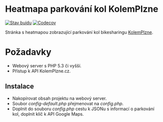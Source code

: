 # Heatmapa parkování kol KolemPlzne
[![Stav buidu](https://travis-ci.org/JasnaPaka/kolemplzne-heatmap.svg?branch=master)](https://travis-ci.org/JasnaPaka/kolemplzne-heatmap)
[![Codecov](https://img.shields.io/codecov/c/github/JasnaPaka/kolemplzne-heatmap.svg?maxAge=2592000)](https://codecov.io/gh/JasnaPaka/kolemplzne-heatmap)

Stránka s heatmapou zobrazující parkování kol bikesharingu [KolemPlzne](https://www.kolemplzne.cz/).

# Požadavky
* Webový server s PHP 5.3 či vyšší.
* Přístup k API KolemPlzne.cz.

## Instalace
* Nakopírovat obsah projektu na webový server.
* Soubor *config-default.php* přejmenovat na *config.php*. 
* Doplnit do souboru *config.php* cestu k JSONu s informací o parkování kol, doplnit klíč k API Google Maps.
